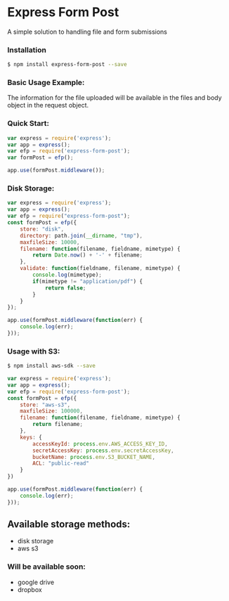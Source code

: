 # Express Form Post

A simple solution to handling file and form submissions <br/>

### Installation
```sh
$ npm install express-form-post --save
```

### Basic Usage Example:
The information for the file uploaded will be available in the files and body object in the request object.

### Quick Start:

```javascript
var express = require('express');
var app = express();
var efp = require('express-form-post');
var formPost = efp();

app.use(formPost.middleware());
```

### Disk Storage:

```javascript
var express = require('express');
var app = express();
var efp = require("express-form-post");
const formPost = efp({
	store: "disk",
	directory: path.join(__dirname, "tmp"),
	maxfileSize: 10000,
	filename: function(filename, fieldname, mimetype) {
		return Date.now() + '-' + filename;
	},
	validate: function(fieldname, filename, mimetype) {
		console.log(mimetype);
		if(mimetype != "application/pdf") {
			return false;
		}
	}
});

app.use(formPost.middleware(function(err) {
	console.log(err);
}));
```

### Usage with S3: 

```sh
$ npm install aws-sdk --save
```

```javascript
var express = require('express');
var app = express();
var efp = require('express-form-post');
const formPost = efp({
	store: "aws-s3",
	maxfileSize: 100000,
	filename: function(filename, fieldname, mimetype) {
		return filename;
	},
	keys: {
		accessKeyId: process.env.AWS_ACCESS_KEY_ID,
		secretAccessKey: process.env.secretAccessKey,
		bucketName: process.env.S3_BUCKET_NAME,
		ACL: "public-read"
	}
})

app.use(formPost.middleware(function(err) {
	console.log(err);
}));
```


## Available storage methods:
 * disk storage
 * aws s3

### Will be available soon:
 * google drive
 * dropbox